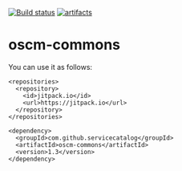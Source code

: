 [![Build status](https://travis-ci.com/servicecatalog/oscm-commons.svg?branch=master)](https://travis-ci.com/servicecatalog/oscm-commons)
[![artifacts](https://jitpack.io/v/servicecatalog/oscm-commons.svg)](https://jitpack.io/#servicecatalog/oscm-commons)
# oscm-commons



You can use it as follows:
```
<repositories>
  <repository>
    <id>jitpack.io</id>
    <url>https://jitpack.io</url>
  </repository>
</repositories>

<dependency>
  <groupId>com.github.servicecatalog</groupId>
  <artifactId>oscm-commons</artifactId>
  <version>1.3</version>
</dependency>
```


